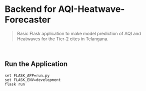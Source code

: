 # Backend for AQI-Heatwave-Forecaster

>Basic Flask application to make model prediction of AQI and Heatwaves for the Tier-2 cites in Telangana.

<br>

## Run the Application

```
set FLASK_APP=run.py
set FLASK_ENV=development
flask run
```